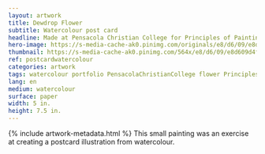 ```yaml
---
layout: artwork
title: Dewdrop Flower
subtitle: Watercolour post card
headline: Made at Pensacola Christian College for Principles of Painting (AR 221)
hero-image: https://s-media-cache-ak0.pinimg.com/originals/e8/d6/09/e8d609d4fcd72492d8a95243c3791d5d.jpg
thumbnail: https://s-media-cache-ak0.pinimg.com/564x/e8/d6/09/e8d609d4fcd72492d8a95243c3791d5d.jpg
ref: postcardwatercolour
categories: artwork
tags: watercolour portfolio PensacolaChristianCollege flower PrinciplesofPainting
lang: en
medium: watercolour
surface: paper
width: 5 in.
height: 7.5 in.
---
```

{% include artwork-metadata.html %}
This small painting was an exercise at creating a postcard illustration from watercolour.
